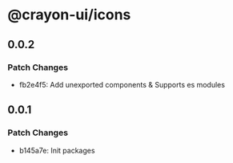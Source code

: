 # @crayon-ui/icons

## 0.0.2

### Patch Changes

- fb2e4f5: Add unexported components & Supports es modules

## 0.0.1

### Patch Changes

- b145a7e: Init packages
